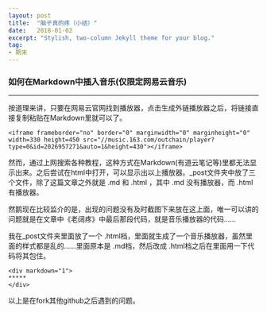 ```yaml
---
layout: post
title:  "脑子真的疼（小结）"
date:   2018-01-02
excerpt: "Stylish, two-column Jekyll theme for your blog."
tag:
- 期末
---
```

### 如何在Markdown中插入音乐(仅限定网易云音乐)
---
按道理来讲，只要在网易云官网找到播放器，点击生成外链播放器之后，将链接直接复制粘贴在Markdown里就可以了。
```
<iframe frameborder="no" border="0" marginwidth="0" marginheight="0" width=330 height=450 src="//music.163.com/outchain/player?type=0&id=2026957271&auto=1&height=430"></iframe>
```
然而，通过上网搜索各种教程，这种方式在Markdown(有道云笔记等)里都无法显示出来。之后尝试在html中打开，可以显示出以上播放器。_post文件夹中放了三个文件，除了这篇文章之外就是 .md 和 .html ，其中 .md 没有播放器，而 .html 有播放器。

然鹅现在比较监介的是，出现的问题没有及时截图下来放在这上面，唯一可以讲的问题就是在文章中《老阔疼》中最后那段代码，就是音乐播放器的代码……

我在_post文件夹里面放了一个 .html档，里面就生成了一个音乐播放器，虽然里面的样式都是乱的……里面原本是 .md档，然后改成 .html档之后在里面用一下代码将其包住。
```
<div markdown="1">
*****
</div>
```

以上是在fork其他github之后遇到的问题。